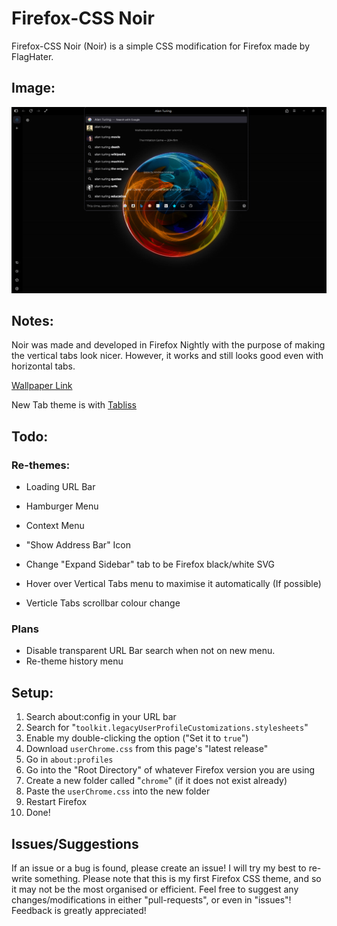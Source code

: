 # Firefox-CSS Noir
Firefox-CSS Noir (Noir) is a simple CSS modification for Firefox made by FlagHater.


## Image:

![Flag](img/firefoxCSSPreview01.png)

## Notes:

Noir was made and developed in Firefox Nightly with the purpose of making the vertical tabs look nicer. However, it works and still looks good even with horizontal tabs.

[Wallpaper Link](https://wall.alphacoders.com/big.php?i=35929)

New Tab theme is with [Tabliss](https://addons.mozilla.org/en-US/firefox/addon/tabliss/)


## Todo:
### Re-themes:

- Loading URL Bar

- Hamburger Menu

- Context Menu

- "Show Address Bar" Icon

- Change "Expand Sidebar" tab to be Firefox black/white SVG

- Hover over Vertical Tabs menu to maximise it automatically (If possible)

- Verticle Tabs scrollbar colour change



### Plans
- Disable transparent URL Bar search when not on new menu.
- Re-theme history menu

## Setup:

1. Search about:config in your URL bar
2. Search for "`toolkit.legacyUserProfileCustomizations.stylesheets`"
3. Enable my double-clicking the option ("Set it to `true`")
4. Download `userChrome.css` from this page's "latest release"
5. Go in `about:profiles`
6. Go into the "Root Directory" of whatever Firefox version you are using
7. Create a new folder called "`chrome`" (if it does not exist already)
8. Paste the `userChrome.css` into the new folder
9. Restart Firefox
10. Done!

## Issues/Suggestions
If an issue or a bug is found, please create an issue! I will try my best to re-write something. Please note that this is my first Firefox CSS theme, and so it may not be the most organised or efficient. Feel free to suggest any changes/modifications in either  "pull-requests", or even in "issues"! Feedback is greatly appreciated! 
